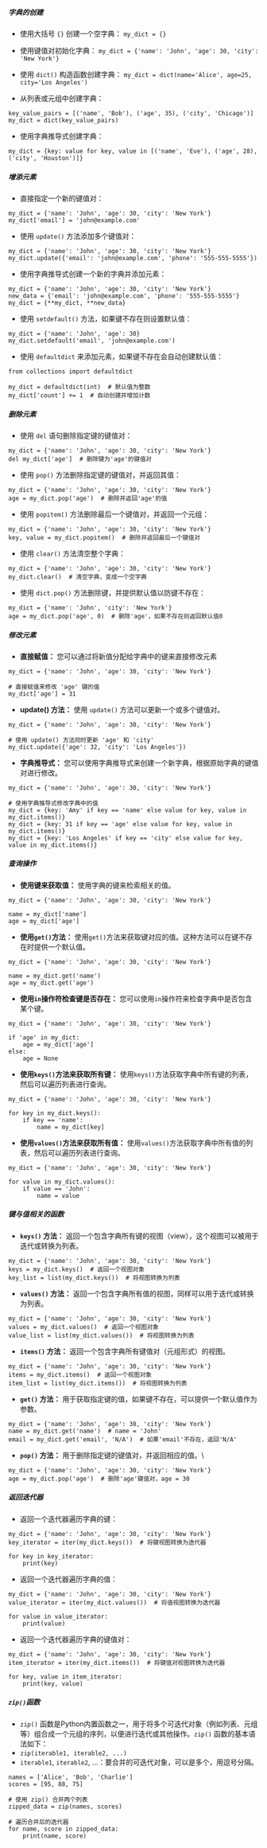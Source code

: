 ##### 字典的创建
- 使用大括号 `{}` 创建一个空字典：
`my_dict = {}`

- 使用键值对初始化字典：
`my_dict = {'name': 'John', 'age': 30, 'city': 'New York'}`

- 使用 `dict()` 构造函数创建字典：
`my_dict = dict(name='Alice', age=25, city='Los Angeles')
`
- 从列表或元组中创建字典：
```
key_value_pairs = [('name', 'Bob'), ('age', 35), ('city', 'Chicago')]
my_dict = dict(key_value_pairs)
```

- 使用字典推导式创建字典：
```
my_dict = {key: value for key, value in [('name', 'Eve'), ('age', 28), ('city', 'Houston')]}
```
##### 增添元素
- 直接指定一个新的键值对：
```
my_dict = {'name': 'John', 'age': 30, 'city': 'New York'}
my_dict['email'] = 'john@example.com'
```

- 使用 `update()` 方法添加多个键值对：
```
my_dict = {'name': 'John', 'age': 30, 'city': 'New York'}
my_dict.update({'email': 'john@example.com', 'phone': '555-555-5555'})
```

- 使用字典推导式创建一个新的字典并添加元素：
```
my_dict = {'name': 'John', 'age': 30, 'city': 'New York'}
new_data = {'email': 'john@example.com', 'phone': '555-555-5555'}
my_dict = {**my_dict, **new_data}
```

- 使用 `setdefault()` 方法，如果键不存在则设置默认值：
```
my_dict = {'name': 'John', 'age': 30}
my_dict.setdefault('email', 'john@example.com')
```

- 使用 `defaultdict` 来添加元素，如果键不存在会自动创建默认值：
```
from collections import defaultdict

my_dict = defaultdict(int)  # 默认值为整数
my_dict['count'] += 1  # 自动创建并增加计数
```
##### 删除元素
- 使用 `del` 语句删除指定键的键值对：
```
my_dict = {'name': 'John', 'age': 30, 'city': 'New York'}
del my_dict['age']  # 删除键为'age'的键值对
```

- 使用 `pop()` 方法删除指定键的键值对，并返回其值：
```
my_dict = {'name': 'John', 'age': 30, 'city': 'New York'}
age = my_dict.pop('age')  # 删除并返回'age'的值
```

- 使用 `popitem()` 方法删除最后一个键值对，并返回一个元组：
```
my_dict = {'name': 'John', 'age': 30, 'city': 'New York'}
key, value = my_dict.popitem()  # 删除并返回最后一个键值对
```

- 使用 `clear()` 方法清空整个字典：
```
my_dict = {'name': 'John', 'age': 30, 'city': 'New York'}
my_dict.clear()  # 清空字典，变成一个空字典
```

- 使用 `dict.pop()` 方法删除键，并提供默认值以防键不存在：
```
my_dict = {'name': 'John', 'city': 'New York'}
age = my_dict.pop('age', 0)  # 删除'age'，如果不存在则返回默认值0
```
##### 修改元素
- **直接赋值：** 您可以通过将新值分配给字典中的键来直接修改元素
```
my_dict = {'name': 'John', 'age': 30, 'city': 'New York'}

# 直接赋值来修改 'age' 键的值
my_dict['age'] = 31
```

- **update() 方法：** 使用 `update()` 方法可以更新一个或多个键值对。
```
my_dict = {'name': 'John', 'age': 30, 'city': 'New York'}

# 使用 update() 方法同时更新 'age' 和 'city'
my_dict.update({'age': 32, 'city': 'Los Angeles'})
```

- **字典推导式：** 您可以使用字典推导式来创建一个新字典，根据原始字典的键值对进行修改。
```
my_dict = {'name': 'John', 'age': 30, 'city': 'New York'}  
  
# 使用字典推导式修改字典中的值  
my_dict = {key: 'Amy' if key == 'name' else value for key, value in my_dict.items()}  
my_dict = {key: 31 if key == 'age' else value for key, value in my_dict.items()}  
my_dict = {key: 'Los Angeles' if key == 'city' else value for key, value in my_dict.items()}
```

##### 查询操作
- **使用键来获取值：** 使用字典的键来检索相关的值。
```
my_dict = {'name': 'John', 'age': 30, 'city': 'New York'}  
  
name = my_dict['name']  
age = my_dict['age']
```

- **使用`get()`方法：** 使用`get()`方法来获取键对应的值。这种方法可以在键不存在时提供一个默认值。
```
my_dict = {'name': 'John', 'age': 30, 'city': 'New York'}  
  
name = my_dict.get('name')  
age = my_dict.get('age')
```

- **使用`in`操作符检查键是否存在：** 您可以使用`in`操作符来检查字典中是否包含某个键。
```
my_dict = {'name': 'John', 'age': 30, 'city': 'New York'}  
  
if 'age' in my_dict:  
    age = my_dict['age']  
else:  
    age = None
```

- **使用`keys()`方法来获取所有键：** 使用`keys()`方法获取字典中所有键的列表，然后可以遍历列表进行查询。
```
my_dict = {'name': 'John', 'age': 30, 'city': 'New York'}  
  
for key in my_dict.keys():  
    if key == 'name':  
        name = my_dict[key]
```

- **使用`values()`方法来获取所有值：** 使用`values()`方法获取字典中所有值的列表，然后可以遍历列表进行查询。
```
my_dict = {'name': 'John', 'age': 30, 'city': 'New York'}  
  
for value in my_dict.values():  
    if value == 'John':  
        name = value
```
##### 键与值相关的函数
- **`keys()` 方法：** 返回一个包含字典所有键的视图（view），这个视图可以被用于迭代或转换为列表。
```
my_dict = {'name': 'John', 'age': 30, 'city': 'New York'}
keys = my_dict.keys()  # 返回一个视图对象
key_list = list(my_dict.keys())  # 将视图转换为列表
```

- **`values()` 方法：** 返回一个包含字典所有值的视图，同样可以用于迭代或转换为列表。
```
my_dict = {'name': 'John', 'age': 30, 'city': 'New York'}
values = my_dict.values()  # 返回一个视图对象
value_list = list(my_dict.values())  # 将视图转换为列表
```

- **`items()` 方法：** 返回一个包含字典所有键值对（元组形式）的视图。
```
my_dict = {'name': 'John', 'age': 30, 'city': 'New York'}
items = my_dict.items()  # 返回一个视图对象
item_list = list(my_dict.items())  # 将视图转换为列表
```

- **`get()` 方法：** 用于获取指定键的值，如果键不存在，可以提供一个默认值作为参数。
```
my_dict = {'name': 'John', 'age': 30, 'city': 'New York'}
name = my_dict.get('name')  # name = 'John'
email = my_dict.get('email', 'N/A')  # 如果'email'不存在，返回'N/A'
```

- **`pop()` 方法：** 用于删除指定键的键值对，并返回相应的值。\
```
my_dict = {'name': 'John', 'age': 30, 'city': 'New York'}
age = my_dict.pop('age')  # 删除'age'键值对，age = 30
```
##### 返回迭代器
- 返回一个迭代器遍历字典的键：
```
my_dict = {'name': 'John', 'age': 30, 'city': 'New York'}
key_iterator = iter(my_dict.keys())  # 将键视图转换为迭代器

for key in key_iterator:
    print(key)
```

- 返回一个迭代器遍历字典的值：
```
my_dict = {'name': 'John', 'age': 30, 'city': 'New York'}
value_iterator = iter(my_dict.values())  # 将值视图转换为迭代器

for value in value_iterator:
    print(value)
```

- 返回一个迭代器遍历字典的键值对：
```
my_dict = {'name': 'John', 'age': 30, 'city': 'New York'}
item_iterator = iter(my_dict.items())  # 将键值对视图转换为迭代器

for key, value in item_iterator:
    print(key, value)
```

##### `zip()`函数
- `zip()` 函数是Python内置函数之一，用于将多个可迭代对象（例如列表、元组等）组合成一个元组的序列，以便进行迭代或其他操作。`zip()` 函数的基本语法如下：
- `zip(iterable1, iterable2, ...)`
- `iterable1`, `iterable2`, ...：要合并的可迭代对象，可以是多个，用逗号分隔。
```
names = ['Alice', 'Bob', 'Charlie']
scores = [95, 88, 75]

# 使用 zip() 合并两个列表
zipped_data = zip(names, scores)

# 遍历合并后的迭代器
for name, score in zipped_data:
    print(name, score)
```

##### 